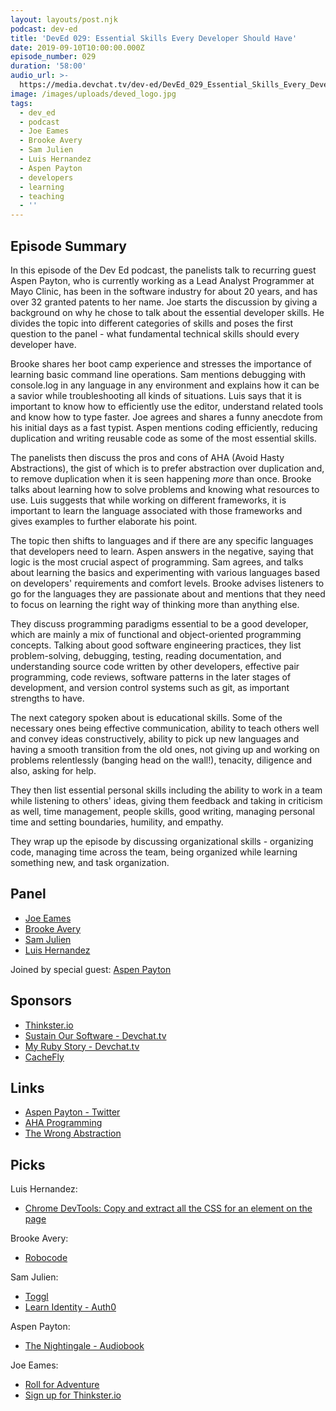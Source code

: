 ```yaml
---
layout: layouts/post.njk
podcast: dev-ed
title: 'DevEd 029: Essential Skills Every Developer Should Have'
date: 2019-09-10T10:00:00.000Z
episode_number: 029
duration: '58:00'
audio_url: >-
  https://media.devchat.tv/dev-ed/DevEd_029_Essential_Skills_Every_Developer_Should_Have.mp3
image: /images/uploads/deved_logo.jpg
tags:
  - dev_ed
  - podcast
  - Joe Eames
  - Brooke Avery
  - Sam Julien
  - Luis Hernandez
  - Aspen Payton
  - developers
  - learning
  - teaching
  - ''
---
```

## Episode Summary

In this episode of the Dev Ed podcast, the panelists talk to recurring guest Aspen Payton, who is currently working as a Lead Analyst Programmer at Mayo Clinic, has been in the software industry for about 20 years, and has over 32 granted patents to her name. Joe starts the discussion by giving a background on why he chose to talk about the essential developer skills. He divides the topic into different categories of skills and poses the first question to the panel - what fundamental technical skills should every developer have. 

Brooke shares her boot camp experience and stresses the importance of learning basic command line operations. Sam mentions debugging with console.log in any language in any environment and explains how it can be a savior while troubleshooting all kinds of situations. Luis says that it is important to know how to efficiently use the editor, understand related tools and know how to type faster. Joe agrees and shares a funny anecdote from his initial days as a fast typist. Aspen mentions coding efficiently, reducing duplication and writing reusable code as some of the most essential skills. 

The panelists then discuss the pros and cons of AHA (Avoid Hasty Abstractions), the gist of which is to prefer abstraction over duplication and, to remove duplication when it is seen happening _more_ than once. Brooke talks about learning how to solve problems and knowing what resources to use. Luis suggests that while working on different frameworks, it is important to learn the language associated with those frameworks and gives examples to further elaborate his point. 

The topic then shifts to languages and if there are any specific languages that developers need to learn. Aspen answers in the negative, saying that logic is the most crucial aspect of programming. Sam agrees, and talks about learning the basics and experimenting with various languages based on developers' requirements and comfort levels. Brooke advises listeners to go for the languages they are passionate about and mentions that they need to focus on learning the right way of thinking more than anything else.

They discuss programming paradigms essential to be a good developer, which are mainly a mix of functional and object-oriented programming concepts. Talking about good software engineering practices, they list problem-solving, debugging, testing, reading documentation, and understanding source code written by other developers, effective pair programming, code reviews, software patterns in the later stages of development, and version control systems such as git, as important strengths to have.

The next category spoken about is educational skills. Some of the necessary ones being effective communication, ability to teach others well and convey ideas constructively, ability to pick up new languages and having a smooth transition from the old ones, not giving up and working on problems relentlessly (banging head on the wall!), tenacity, diligence and also, asking for help.

They then list essential personal skills including the ability to work in a team while listening to others' ideas, giving them feedback and taking in criticism as well, time management, people skills, good writing, managing personal time and setting boundaries, humility, and empathy.

They wrap up the episode by discussing organizational skills - organizing code, managing time across the team, being organized while learning something new, and task organization.

## Panel

* [Joe Eames](https://thinkster.io/)
* [Brooke Avery](https://thinkster.io/)
* [Sam Julien](https://twitter.com/samjulien?lang=en)
* [Luis Hernandez](https://lambdaschool.com/about)

Joined by special guest: [Aspen Payton](https://www.linkedin.com/in/aspen-payton-28705479/)

## Sponsors

* [Thinkster.io](https://thinkster.io/)
* [Sustain Our Software - Devchat.tv](https://devchat.tv/sustain-our-software/)
* [My Ruby Story - Devchat.tv](https://devchat.tv/my-ruby-story/)
* [CacheFly](https://www.cachefly.com/)

## Links

* [Aspen Payton - Twitter](https://twitter.com/paytonmn)
* [AHA Programming](https://kentcdodds.com/blog/aha-programming)
* [The Wrong Abstraction](https://www.sandimetz.com/blog/2016/1/20/the-wrong-abstraction)

## Picks

Luis Hernandez:

* [Chrome DevTools: Copy and extract all the CSS for an element on the page](https://umaar.com/dev-tips/201-extract-element-styles/)

Brooke Avery:

* [Robocode](https://robocode.sourceforge.io/)

Sam Julien:

* [Toggl](https://toggl.com/)
* [Learn Identity - Auth0](https://auth0.com/docs/videos/learn-identity)

Aspen Payton:

* [The Nightingale - Audiobook](https://www.audible.com/pd/The-Nightingale-Audiobook/B00NYBQKFQ?ipRedirectOverride=true&overrideBaseCountry=true&pf_rd_p=fd94faec-ca7e-4595-b282-5af8a02fd47b&pf_rd_r=0Q2TCJMQTM19FY1ARXA4)

Joe Eames:

* [Roll for Adventure](https://boardgamegeek.com/boardgame/255683/roll-adventure)
* [Sign up for Thinkster.io](https://thinkster.io/?previewmodal=signup)
